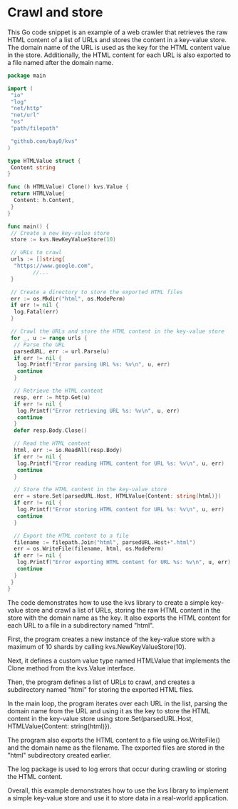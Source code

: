 # Crawl and store

This Go code snippet is an example of a web crawler that retrieves the raw HTML content of a list of URLs and stores the content in a key-value store. The domain name of the URL is used as the key for the HTML content value in the store. Additionally, the HTML content for each URL is also exported to a file named after the domain name.

```go
package main

import (
 "io"
 "log"
 "net/http"
 "net/url"
 "os"
 "path/filepath"

 "github.com/bay0/kvs"
)

type HTMLValue struct {
 Content string
}

func (h HTMLValue) Clone() kvs.Value {
 return HTMLValue{
  Content: h.Content,
 }
}

func main() {
 // Create a new key-value store
 store := kvs.NewKeyValueStore(10)

 // URLs to crawl
 urls := []string{
  "https://www.google.com",
        //...
 }

 // Create a directory to store the exported HTML files
 err := os.Mkdir("html", os.ModePerm)
 if err != nil {
  log.Fatal(err)
 }

 // Crawl the URLs and store the HTML content in the key-value store
 for _, u := range urls {
  // Parse the URL
  parsedURL, err := url.Parse(u)
  if err != nil {
   log.Printf("Error parsing URL %s: %v\n", u, err)
   continue
  }

  // Retrieve the HTML content
  resp, err := http.Get(u)
  if err != nil {
   log.Printf("Error retrieving URL %s: %v\n", u, err)
   continue
  }
  defer resp.Body.Close()

  // Read the HTML content
  html, err := io.ReadAll(resp.Body)
  if err != nil {
   log.Printf("Error reading HTML content for URL %s: %v\n", u, err)
   continue
  }

  // Store the HTML content in the key-value store
  err = store.Set(parsedURL.Host, HTMLValue{Content: string(html)})
  if err != nil {
   log.Printf("Error storing HTML content for URL %s: %v\n", u, err)
   continue
  }

  // Export the HTML content to a file
  filename := filepath.Join("html", parsedURL.Host+".html")
  err = os.WriteFile(filename, html, os.ModePerm)
  if err != nil {
   log.Printf("Error exporting HTML content for URL %s: %v\n", u, err)
   continue
  }
 }
}

```

The code demonstrates how to use the kvs library to create a simple key-value store and crawl a list of URLs, storing the raw HTML content in the store with the domain name as the key. It also exports the HTML content for each URL to a file in a subdirectory named "html".

First, the program creates a new instance of the key-value store with a maximum of 10 shards by calling kvs.NewKeyValueStore(10).

Next, it defines a custom value type named HTMLValue that implements the Clone method from the kvs.Value interface.

Then, the program defines a list of URLs to crawl, and creates a subdirectory named "html" for storing the exported HTML files.

In the main loop, the program iterates over each URL in the list, parsing the domain name from the URL and using it as the key to store the HTML content in the key-value store using store.Set(parsedURL.Host, HTMLValue{Content: string(html)}).

The program also exports the HTML content to a file using os.WriteFile() and the domain name as the filename. The exported files are stored in the "html" subdirectory created earlier.

The log package is used to log errors that occur during crawling or storing the HTML content.

Overall, this example demonstrates how to use the kvs library to implement a simple key-value store and use it to store data in a real-world application.
